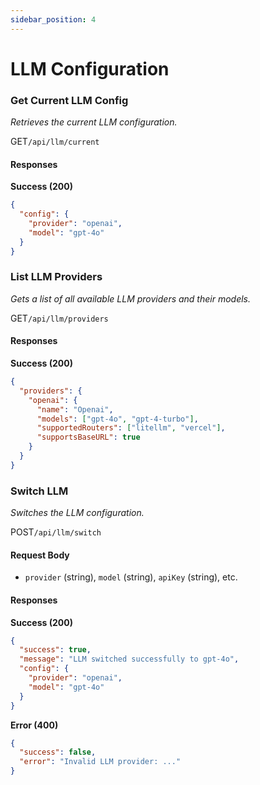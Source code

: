 ```yaml
---
sidebar_position: 4
---
```


# LLM Configuration

### Get Current LLM Config
*Retrieves the current LLM configuration.*

<p class="api-endpoint-header"><span class="api-method get">GET</span><code>/api/llm/current</code></p>

#### Responses
**Success (200)**
```json
{
  "config": {
    "provider": "openai",
    "model": "gpt-4o"
  }
}
```

### List LLM Providers
*Gets a list of all available LLM providers and their models.*

<p class="api-endpoint-header"><span class="api-method get">GET</span><code>/api/llm/providers</code></p>

#### Responses
**Success (200)**
```json
{
  "providers": {
    "openai": {
      "name": "Openai",
      "models": ["gpt-4o", "gpt-4-turbo"],
      "supportedRouters": ["litellm", "vercel"],
      "supportsBaseURL": true
    }
  }
}
```

### Switch LLM
*Switches the LLM configuration.*

<p class="api-endpoint-header"><span class="api-method post">POST</span><code>/api/llm/switch</code></p>

#### Request Body
- `provider` (string), `model` (string), `apiKey` (string), etc.

#### Responses

**Success (200)**
```json
{
  "success": true,
  "message": "LLM switched successfully to gpt-4o",
  "config": {
    "provider": "openai",
    "model": "gpt-4o"
  }
}
```

**Error (400)**
```json
{
  "success": false,
  "error": "Invalid LLM provider: ..."
}
```
